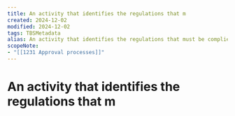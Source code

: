 ```yaml
---
title: An activity that identifies the regulations that m
created: 2024-12-02
modified: 2024-12-02
tags: TBSMetadata
alias: An activity that identifies the regulations that must be complied with and the requirements that must be met in order to obtain certification for a process or procedure.
scopeNote:
- "[[1231 Approval processes]]"
---
```

# An activity that identifies the regulations that m
